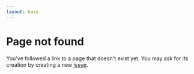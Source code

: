 ```yaml
---
layout: base
---
```


# Page not found

You've followed a link to a page that doesn't exist yet. You may ask for its creation by creating a new <a href="https://github.com/CRESYM/colib0.github.io/issues">issue</a>.
